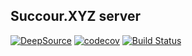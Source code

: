 ## Succour.XYZ server

[![DeepSource](https://deepsource.io/gh/succour-xyz/succour.xyz-server.svg/?label=active+issues&show_trend=true)](https://deepsource.io/gh/succour-xyz/succour.xyz-server/?ref=repository-badge)
[![codecov](https://codecov.io/gh/succour-xyz/succour.xyz-server/branch/main/graph/badge.svg?token=RFp5YDqLkh)](https://codecov.io/gh/succour-xyz/succour.xyz-server)
[![Build Status](https://travis-ci.com/succour-xyz/succour.xyz-server.svg?branch=main)](https://travis-ci.com/succour-xyz/succour.xyz-server)
